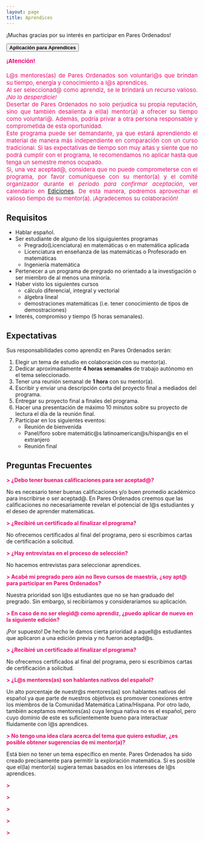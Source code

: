 ```yaml
---
layout: page
title: Aprendices
---
```


¡Muchas gracias por su interés en participar en Pares Ordenados!

<span onclick="window.open('https://duke.qualtrics.com/jfe/form/SV_cYXr4wk1a92dObY')" style="cursor: pointer">
    <button class="button1"><b>Aplicación para Aprendices</b></button>
</span>

<div style="text-align: justify">
<div style="color: #ED0974">
<p style="font-size: 15px" style="line-height: 110%">
<b>¡Atención!</b>
<br>
<br>
L@s mentores(as) de Pares Ordenados son voluntari@s que brindan su tiempo, energía y conocimiento a l@s aprendices.
<br>
Al ser seleccionad@ como aprendiz, se le brindará un recurso valioso. <i>¡No lo desperdicie!</i> 
<br>
Desertar de Pares Ordenados no solo perjudica su propia reputación, sino que también desalienta a el(la) mentor(a) a ofrecer su tiempo como voluntari@. Además, podría privar a otra persona responsable y comprometida de esta oportunidad. 
<br>
Este programa puede ser demandante, ya que estará aprendiendo el material de manera más independiente en comparación con un curso tradicional. Si las expectativas de tiempo son muy altas y siente que no podrá cumplir con el programa, le recomendamos no aplicar hasta que tenga un semestre menos ocupado. 
<br>
Si, una vez aceptad@, considera que no puede comprometerse con el programa, por favor comuníquese con su mentor(a) y el comité organizador durante el <i>periodo para confirmar aceptación</i>, ver calendario en <a href="{{ '/ediciones' | prepend: site.baseurl }}">Ediciones</a>. De esta manera, podremos aprovechar el valioso tiempo de su mentor(a). ¡Agradecemos su colaboración!
</p>
</div>
</div>

## Requisitos
- Hablar español.
- Ser estudiante de alguno de los siguiguientes programas
    - Pregrado(Licenciatura) en matemáticas o en matemática aplicada
    - Licenciatura en enseñanza de las matemáticas o Profesorado en matemáticas
    - Ingeniería matemática
- Pertenecer a un programa de pregrado no orientado a la investigación o ser miembro de al menos una minoría.
- Haber visto los siguientes cursos
    - cálculo diferencial, integral y vectorial
    - álgebra lineal
    - demostraciones matemáticas (i.e. tener conocimiento de tipos de demostraciones)
- Interés, compromiso y tiempo (5 horas semanales).

## Expectativas
Sus responsabilidades como aprendiz en Pares Ordenados serán:
1. Elegir un tema de estudio en colaboración con su mentor(a).
2. Dedicar aproximadamente <b>4 horas semanales</b> de trabajo autónomo en el tema seleccionado.
3. Tener una reunión semanal de <b>1 hora</b> con su mentor(a).
4. Escribir y enviar una descripción corta del proyecto final a mediados del programa.
5. Entregar su proyecto final a finales del programa.
6. Hacer una presentación de máximo 10 minutos sobre su proyecto de lectura el día de la reunión final.
7. Participar en los siguientes eventos:
    - Reunión de bienvenida
    - Panel/foro sobre matemátic@s latinoamerican@s/hispan@s en el extranjero
    - Reunión final

## Preguntas Frecuentes
<p style="color:#ED0974;"><b>> ¿Debo tener buenas calificaciones para ser aceptad@?</b></p>
No es necesario tener buenas calificaciones y/o buen promedio académico para inscribirse o ser aceptad@. En Pares Ordenados creemos que las calificaciones no necesariamente revelan el potencial de l@s estudiantes y el deseo de aprender matemáticas.

<p style="color:#ED0974;"><b>> ¿Recibiré un certificado al finalizar el programa?</b></p>
No ofrecemos certificados al final del programa, pero si escribimos cartas de certificación a solicitud.

<p style="color:#ED0974;"><b>> ¿Hay entrevistas en el proceso de selección?</b></p>
No hacemos entrevistas para seleccionar aprendices.

<p style="color:#ED0974;"><b>> Acabé mi pregrado pero aún no llevo cursos de maestría, ¿soy apt@ para participar en Pares Ordenados?</b></p>
Nuestra prioridad son l@s estudiantes que no se han graduado del pregrado. Sin embargo, si recibiríamos y consideraríamos su aplicación.

<p style="color:#ED0974;"><b>> En caso de no ser elegid@ como aprendiz, ¿puedo aplicar de nuevo en la siguiente edición?</b></p>
¡Por supuesto! De hecho le damos cierta prioridad a aquell@s estudiantes que aplicaron a una edición previa y no fueron aceptad@s.

<p style="color:#ED0974;"><b>> ¿Recibiré un certificado al finalizar el programa?</b></p>
No ofrecemos certificados al final del programa, pero si escribimos cartas de certificación a solicitud.

<p style="color:#ED0974;"><b>> ¿L@s mentores(as) son hablantes nativos del español?</b></p>
Un alto porcentaje de nuestr@s mentores(as) son hablantes nativos del español ya que parte de nuestros objetivos es promover conexiones entre los miembros de la Comunidad Matemática Latina/Hispana. 
Por otro lado, también aceptamos mentores(as) cuya lengua nativa no es el español, pero cuyo dominio de este es suficientemente bueno para interactuar fluidamente con l@s aprendices.

<p style="color:#ED0974;"><b>> No tengo una idea clara acerca del tema que quiero estudiar, ¿es posible obtener sugerencias de mi mentor(a)?</b></p>
 Está bien no tener un tema específico en mente. Pares Ordenados ha sido creado precisamente para permitir la exploración matemática. Si es posible que el(la) mentor(a) sugiera temas basados en los intereses de l@s aprendices.

<p style="color:#ED0974;"><b>></b></p>

<p style="color:#ED0974;"><b>></b></p>

<p style="color:#ED0974;"><b>></b></p>

<p style="color:#ED0974;"><b>></b></p>

<p style="color:#ED0974;"><b>></b></p>